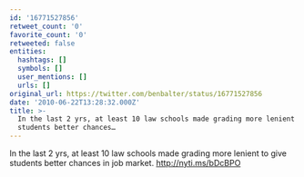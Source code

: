 ```yaml
---
id: '16771527856'
retweet_count: '0'
favorite_count: '0'
retweeted: false
entities:
  hashtags: []
  symbols: []
  user_mentions: []
  urls: []
original_url: https://twitter.com/benbalter/status/16771527856
date: '2010-06-22T13:28:32.000Z'
title: >-
  In the last 2 yrs, at least 10 law schools made grading more lenient to give
  students better chances…
---
```


In the last 2 yrs, at least 10 law schools made grading more lenient to give students better chances in job market. http://nyti.ms/bDcBPO